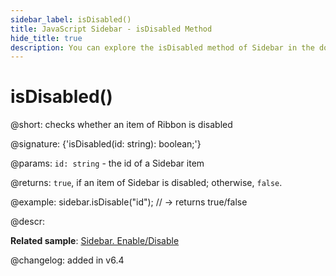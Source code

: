 ```yaml
---
sidebar_label: isDisabled()
title: JavaScript Sidebar - isDisabled Method 
hide_title: true
description: You can explore the isDisabled method of Sidebar in the documentation of the DHTMLX JavaScript UI library. Browse developer guides and API reference, try out code examples and live demos, and download a free 30-day evaluation version of DHTMLX Suite 7.
---
```

 
# isDisabled()

@short: checks whether an item of Ribbon is disabled

@signature: {'isDisabled(id: string): boolean;'}

@params:
`id: string` - the id of a Sidebar item

@returns:
`true`, if an item of Sidebar is disabled; otherwise, `false`.

@example:
sidebar.isDisable("id"); // -> returns true/false

@descr:

**Related sample**: [Sidebar. Enable/Disable](https://snippet.dhtmlx.com/ea9fywne)

@changelog: added in v6.4

[comment]: # (@related: sidebar/work_with_sidebar.md#checking-if-a-sidebar-item-is-disabled)
